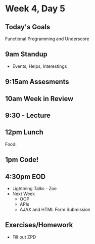 # Week 4, Day 5

## Today's Goals

Functional Programming and Underscore

## 9am Standup

- Events, Helps, Interestings

## 9:15am Assesments

## 10am Week in Review

## 9:30 - Lecture

## 12pm Lunch

Food.

## 1pm Code!

## 4:30pm EOD

- Lightining Talks - Zoe
- Next Week
  - OOP
  - APIs
  - AJAX and HTML Form Submission

## Exercises/Homework

- Fill out ZPD
